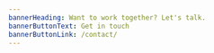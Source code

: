 ```yaml
---
bannerHeading: Want to work together? Let's talk.
bannerButtonText: Get in touch
bannerButtonLink: /contact/
---
```

